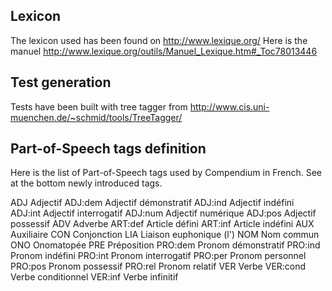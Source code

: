 ## Lexicon

The lexicon used has been found on http://www.lexique.org/
Here is the manuel http://www.lexique.org/outils/Manuel_Lexique.htm#_Toc78013446

## Test generation

Tests have been built with tree tagger from http://www.cis.uni-muenchen.de/~schmid/tools/TreeTagger/


## Part-of-Speech tags definition

Here is the list of Part-of-Speech tags used by Compendium in French.
See at the bottom newly introduced tags.

ADJ						Adjectif
ADJ:dem					Adjectif démonstratif
ADJ:ind					Adjectif indéfini
ADJ:int					Adjectif interrogatif
ADJ:num					Adjectif numérique
ADJ:pos					Adjectif possessif
ADV						Adverbe
ART:def					Article défini
ART:inf					Article indéfini
AUX						Auxiliaire
CON						Conjonction
LIA						Liaison euphonique (l')
NOM						Nom commun
ONO						Onomatopée
PRE						Préposition
PRO:dem					Pronom démonstratif
PRO:ind					Pronom indéfini
PRO:int					Pronom interrogatif
PRO:per					Pronom personnel
PRO:pos					Pronom possessif
PRO:rel					Pronom relatif
VER						Verbe
VER:cond				Verbe conditionnel
VER:inf				Verbe infinitif

